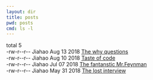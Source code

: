```yaml
---
layout: dir
title: posts
pwd: posts
cmd: ls -l
---
```


total 5   
\-rw\-r\-\-r\-\-  Jiahao  Aug 13 2018   [The why questions](the-why-questions)   
\-rw\-r\-\-r\-\-  Jiahao  Aug 10 2018   [Taste of code](taste-of-code)   
\-rw\-r\-\-r\-\-  Jiahao  Jul 07 2018   [The fantanstic Mr.Feynman](the-fantastic-feynman)   
\-rw\-r\-\-r\-\-  Jiahao  May 31 2018   [The lost interview](the-lost-interview)   
<!-- drwxr\-xr\-x  Jiahao  Feb 03 2018   [My-Chinese-posts](http://jujuba.me)    -->